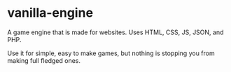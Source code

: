# vanilla-engine
A game engine that is made for websites. Uses HTML, CSS, JS, JSON, and PHP.

Use it for simple, easy to make games, but nothing is stopping you from making full fledged ones.
